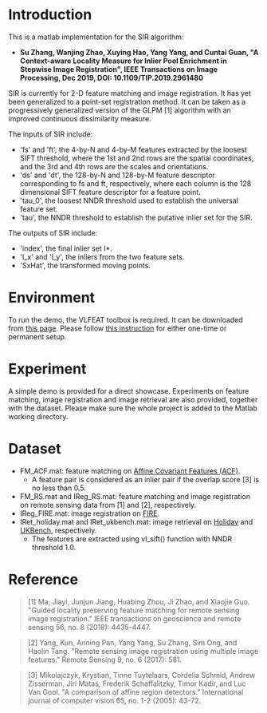 # Introduction
This is a matlab implementation for the SIR algorithm: 
- **Su Zhang, Wanjing Zhao, Xuying Hao, Yang Yang, and Cuntai Guan, "A Context-aware Locality Measure for Inlier Pool Enrichment in Stepwise Image Registration", IEEE Transactions on Image Processing, Dec 2019, DOI: 10.1109/TIP.2019.2961480**

SIR is currently for 2-D feature matching and image registration. It has yet been generalized to a point-set registration method. It can be taken as a progressively generalized version of the GLPM [1] algorithm with an improved continuous dissimilarity measure.

The inputs of SIR include:
- 'fs' and 'ft', the 4-by-N and 4-by-M  features extracted by the loosest SIFT threshold, where the 1st and 2nd rows are the spatial coordinates, and the 3rd and 4th rows are the scales and orientations.
- 'ds' and 'dt', the 128-by-N and 128-by-M  feature descriptor corresponding to fs and ft, respectively, where each column is the 128 dimensional SIFT feature descriptor for a feature point.
- 'tau_0', the loosest NNDR threshold used to establish the universal feature set.
- 'tau', the NNDR threshold to establish the putative inlier set for the SIR.

The outputs of SIR include:
- 'index', the final inlier set I*.
- 'I_x' and 'I_y', the inliers from the two feature sets.
- 'SxHat', the transformed moving points.

# Environment
To run the demo, the VLFEAT toolbox is required. It can be downloaded from [this page](http://www.vlfeat.org/download.html "VLFEAT"). Please follow [this instruction](http://www.vlfeat.org/install-matlab.html "VLFEAT setup") for either one-time or permanent setup.

# Experiment
A simple demo is provided for a direct showcase. Experiments on feature matching, image registration and image retrieval are also provided, together with the dataset. Please make sure the whole project is added to the Matlab working directory.

# Dataset
- FM_ACF.mat: feature matching on [Affine Covariant Features (ACF)](http://www.robots.ox.ac.uk/~vgg/research/affine/index.html "ACF").
    - A feature pair is considered as an inlier pair if the overlap score [3] is no less than 0.5.
- FM_RS.mat and IReg_RS.mat: feature matching and image registration on remote sensing data from [1] and [2], respectively.
- IReg_FIRE.mat: image registration on [FIRE](https://www.ics.forth.gr/cvrl/fire/ "FIRE").
- IRet_holiday.mat and IRet_ukbench.mat: image retrieval on [Holiday](http://lear.inrialpes.fr/people/jegou/data.php "Holiday") and [UKBench](https://archive.org/details/ukbench "UKBench"), respectively.
    - The features are extracted using vl_sift() function with NNDR threshold 1.0.

# Reference

>[1] Ma, Jiayi, Junjun Jiang, Huabing Zhou, Ji Zhao, and Xiaojie Guo. "Guided locality preserving feature matching for remote sensing image registration." IEEE transactions on geoscience and remote sensing 56, no. 8 (2018): 4435-4447.

>[2] Yang, Kun, Anning Pan, Yang Yang, Su Zhang, Sim Ong, and Haolin Tang. "Remote sensing image registration using multiple image features." Remote Sensing 9, no. 6 (2017): 581.

>[3] Mikolajczyk, Krystian, Tinne Tuytelaars, Cordelia Schmid, Andrew Zisserman, Jiri Matas, Frederik Schaffalitzky, Timor Kadir, and Luc Van Gool. "A comparison of affine region detectors." International journal of computer vision 65, no. 1-2 (2005): 43-72.
